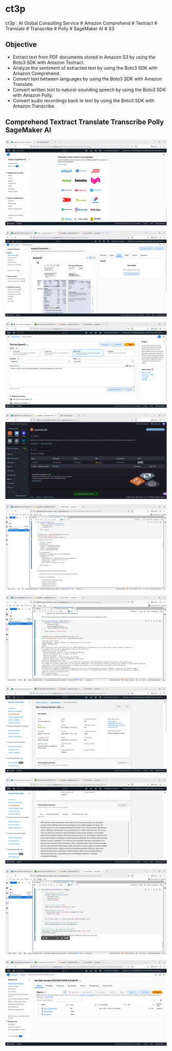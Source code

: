 # ct3p
ct3p : AI Global Consulting Service # Amazon Comprehend # Textract # Translate # Transcribe # Polly # SageMaker AI # S3

## Objective
- Extract text from PDF documents stored in Amazon S3 by using the Boto3 SDK with Amazon Textract.
- Analyze the sentiment of extracted text by using the Boto3 SDK with Amazon Comprehend.
- Convert text between languages by using the Boto3 SDK with Amazon Translate.
- Convert written text to natural-sounding speech by using the Boto3 SDK with Amazon Polly.
- Convert audio recordings back to text by using the Boto3 SDK with Amazon Transcribe.


## Comprehend Textract Translate Transcribe Polly SageMaker AI

![ct3p001.png](./media/ct3p001.png)

![ct3p002.png](./media/ct3p002.png)

![ct3p003.png](./media/ct3p003.png)

![ct3p004.png](./media/ct3p004.png)

![ct3p005.png](./media/ct3p005.png)

![ct3p006.png](./media/ct3p006.png)

![ct3p007.png](./media/ct3p007.png)

![ct3p008.png](./media/ct3p008.png)

![ct3p009.png](./media/ct3p009.png)

![ct3p010.png](./media/ct3p010.png)


